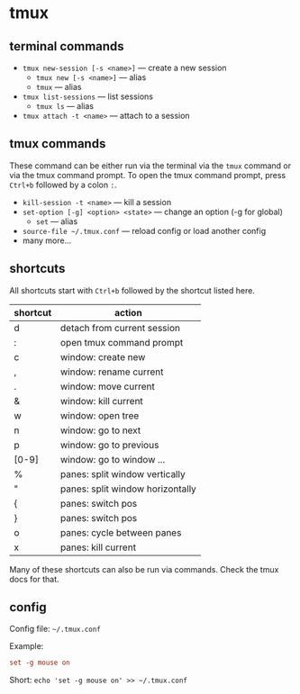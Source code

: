 # tmux
## terminal commands
- `tmux new-session [-s <name>]` — create a new session
	- `tmux new [-s <name>]` — alias
	- `tmux` — alias
- `tmux list-sessions` — list sessions
	- `tmux ls` — alias
- `tmux attach -t <name>` — attach to a session

## tmux  commands
These command can be either run via the terminal via the `tmux` command or via the tmux command prompt. To open the tmux command prompt, press `Ctrl+b` followed by a colon `:`. 

- `kill-session -t <name>` — kill a session
- `set-option [-g] <option> <state>` — change an option (-g for global)
	- `set` — alias
- `source-file ~/.tmux.conf` — reload config or load another config
- many more...

## shortcuts
All shortcuts start with `Ctrl+b` followed by the shortcut listed here.

| shortcut | action                           |
| -------- | -------------------------------- |
| d        | detach from current session      |
| :        | open tmux command prompt         |
| c        | window: create new               |
| ,        | window: rename current           |
| .        | window: move current             |
| &        | window: kill current             |
| w        | window: open tree                |
| n        | window: go to next               |
| p        | window: go to previous           |
| \[0-9\]  | window: go to window ...         |
| %        | panes: split window vertically   |
| "        | panes: split window horizontally |
| {        | panes: switch pos                |
| }        | panes: switch pos                |
| o        | panes: cycle between panes       |
| x        | panes: kill current              | 

Many of these shortcuts can also be run via commands. Check the tmux docs for that.

## config
Config file: `~/.tmux.conf`

Example: 
```conf
set -g mouse on
```

Short: `echo 'set -g mouse on' >> ~/.tmux.conf`